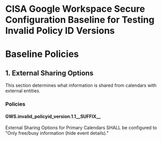 # CISA Google Workspace Secure Configuration Baseline for Testing Invalid Policy ID Versions

# Baseline Policies

## 1. External Sharing Options

This section determines what information is shared from calendars with external entities.

### Policies

#### GWS.invalid_policyid_version.1.1__SUFFIX__
External Sharing Options for Primary Calendars SHALL be configured to "Only free/busy information (hide event details)."